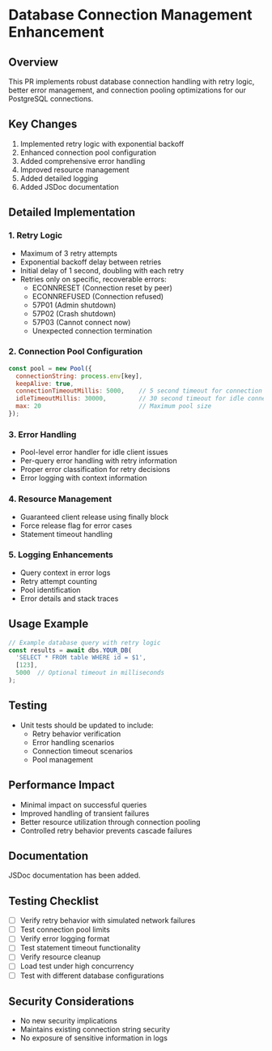 # Database Connection Management Enhancement

## Overview

This PR implements robust database connection handling with retry logic, better error management, and connection pooling optimizations for our PostgreSQL connections.

## Key Changes

1. Implemented retry logic with exponential backoff
2. Enhanced connection pool configuration
3. Added comprehensive error handling
4. Improved resource management
5. Added detailed logging
6. Added JSDoc documentation

## Detailed Implementation

### 1. Retry Logic

- Maximum of 3 retry attempts
- Exponential backoff delay between retries
- Initial delay of 1 second, doubling with each retry
- Retries only on specific, recoverable errors:
  - ECONNRESET (Connection reset by peer)
  - ECONNREFUSED (Connection refused)
  - 57P01 (Admin shutdown)
  - 57P02 (Crash shutdown)
  - 57P03 (Cannot connect now)
  - Unexpected connection termination

### 2. Connection Pool Configuration

```javascript
const pool = new Pool({
  connectionString: process.env[key],
  keepAlive: true,
  connectionTimeoutMillis: 5000,    // 5 second timeout for connection attempts
  idleTimeoutMillis: 30000,         // 30 second timeout for idle connections
  max: 20                           // Maximum pool size
});
```

### 3. Error Handling

- Pool-level error handler for idle client issues
- Per-query error handling with retry information
- Proper error classification for retry decisions
- Error logging with context information

### 4. Resource Management

- Guaranteed client release using finally block
- Force release flag for error cases
- Statement timeout handling

### 5. Logging Enhancements

- Query context in error logs
- Retry attempt counting
- Pool identification
- Error details and stack traces

## Usage Example

```javascript
// Example database query with retry logic
const results = await dbs.YOUR_DB(
  'SELECT * FROM table WHERE id = $1',
  [123],
  5000  // Optional timeout in milliseconds
);
```

## Testing

- Unit tests should be updated to include:
  - Retry behavior verification
  - Error handling scenarios
  - Connection timeout scenarios
  - Pool management

## Performance Impact

- Minimal impact on successful queries
- Improved handling of transient failures
- Better resource utilization through connection pooling
- Controlled retry behavior prevents cascade failures

## Documentation

JSDoc documentation has been added.

## Testing Checklist

- [ ] Verify retry behavior with simulated network failures
- [ ] Test connection pool limits
- [ ] Verify error logging format
- [ ] Test statement timeout functionality
- [ ] Verify resource cleanup
- [ ] Load test under high concurrency
- [ ] Test with different database configurations

## Security Considerations

- No new security implications
- Maintains existing connection string security
- No exposure of sensitive information in logs

